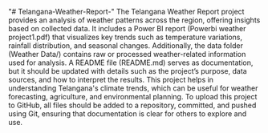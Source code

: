 "# Telangana-Weather-Report-" The Telangana Weather Report project provides an analysis of weather patterns across the region, offering insights based on collected data. It includes a Power BI report (Powerbi weather project1.pdf) that visualizes key trends such as temperature variations, rainfall distribution, and seasonal changes. Additionally, the data folder (Weather Data/) contains raw or processed weather-related information used for analysis. A README file (README.md) serves as documentation, but it should be updated with details such as the project’s purpose, data sources, and how to interpret the results. This project helps in understanding Telangana's climate trends, which can be useful for weather forecasting, agriculture, and environmental planning. To upload this project to GitHub, all files should be added to a repository, committed, and pushed using Git, ensuring that documentation is clear for others to explore and use.
